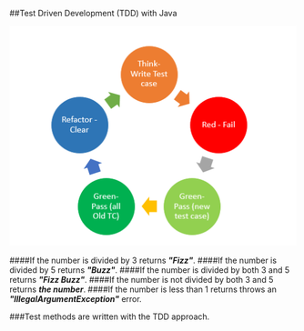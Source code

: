##Test Driven Development (TDD) with Java

![image](tdd.png)

####If the number is divided by 3 returns ***"Fizz"***.
####If the number is divided by 5 returns ***"Buzz"***.
####If the number is divided by both 3 and 5 returns ***"Fizz Buzz"***.
####If the number is not divided by both 3 and 5 returns ***the number***.
####If the number is less than 1 returns throws an ***"IllegalArgumentException"*** error.

###Test methods are written with the TDD approach.
